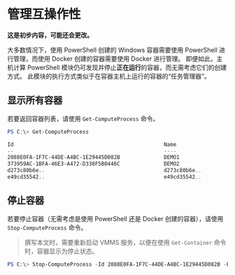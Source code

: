 



# 管理互操作性

**这是初步内容，可能还会更改。**

大多数情况下，使用 PowerShell 创建的 Windows 容器需要使用 PowerShell 进行管理，而使用 Docker 创建的容器需要使用 Docker 进行管理。 即便如此，主机计算 PowerShell 模块仍可发现并停止**正在运行**的容器，而无需考虑它们的创建方式。 此模块的执行方式类似于在容器主机上运行的容器的“任务管理器”。

## 显示所有容器

若要返回容器列表，请使用 `Get-ComputeProcess` 命令。

```powershell
PS C:\> Get-ComputeProcess

Id                                                Name                                      Owner       Type
--                                                ----                                      -----       ----
2088E0FA-1F7C-44DE-A4BC-1E29445D082B              DEMO1                                     VMMS   Container
373959AC-1BFA-46E3-A472-D330F5B0446C              DEMO2                                     VMMS   Container
d273c80b6e..                                      d273c80b6e..                              docker Container
e49cd35542..                                      e49cd35542..                              docker Container
```

## 停止容器

若要停止容器（无需考虑是使用 PowerShell 还是 Docker 创建的容器），请使用 `Stop-ComputeProcess` 命令。

> 撰写本文时，需要重新启动 VMMS 服务，以便在使用 `Get-Container` 命令时，容器显示为停止状态。

```powershell
PS C:\> Stop-ComputeProcess -Id 2088E0FA-1F7C-44DE-A4BC-1E29445D082B -Force
```






<!--HONumber=Feb16_HO3-->


